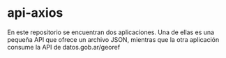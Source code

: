 # api-axios
En este repositorio se encuentran dos aplicaciones. Una de ellas es una pequeña API que ofrece un archivo JSON, mientras que la otra aplicación consume la API de datos.gob.ar/georef